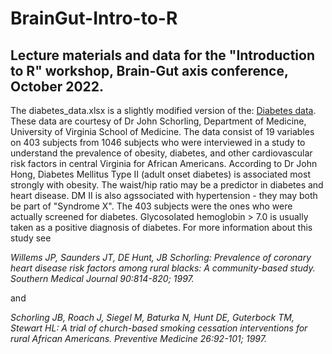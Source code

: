 # BrainGut-Intro-to-R
## Lecture materials and data for the "Introduction to R" workshop, Brain-Gut axis conference, October 2022.

The diabetes_data.xlsx is a slightly modified version of the:
[Diabetes data](https://hbiostat.org/data/).
These data are courtesy of Dr John Schorling, Department of Medicine, University of Virginia School of Medicine.
The data consist of 19 variables on 403 subjects from 1046 subjects who were interviewed in a study to understand the prevalence of obesity, diabetes, and other cardiovascular risk factors in central Virginia for African Americans. According to Dr John Hong, Diabetes Mellitus Type II (adult onset diabetes) is associated most strongly with obesity. The waist/hip ratio may be a predictor in diabetes and heart disease. DM II is also agssociated with hypertension - they may both be part of "Syndrome X". The 403 subjects were the ones who were actually screened for diabetes. Glycosolated hemoglobin > 7.0 is usually taken as a positive diagnosis of diabetes. For more information about this study see

*Willems JP, Saunders JT, DE Hunt, JB Schorling: Prevalence of coronary heart disease risk factors among rural blacks: A community-based study. Southern Medical Journal 90:814-820; 1997.*

and

*Schorling JB, Roach J, Siegel M, Baturka N, Hunt DE, Guterbock TM, Stewart HL: A trial of church-based smoking cessation interventions for rural African Americans. Preventive Medicine 26:92-101; 1997.*
